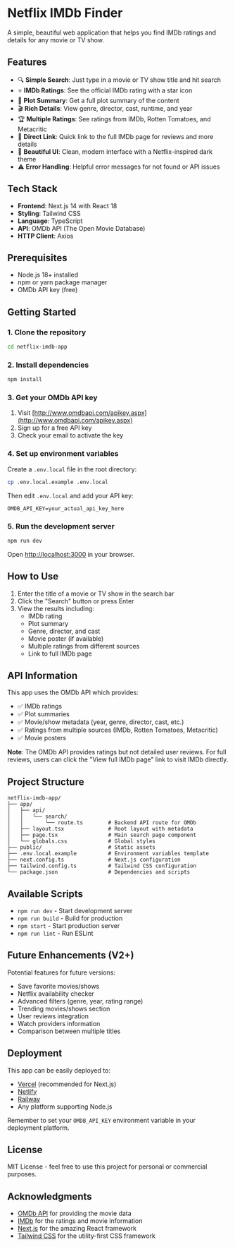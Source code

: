 # Netflix IMDb Finder

A simple, beautiful web application that helps you find IMDb ratings and details for any movie or TV show.

## Features

- 🔍 **Simple Search**: Just type in a movie or TV show title and hit search
- ⭐ **IMDb Ratings**: See the official IMDb rating with a star icon
- 📖 **Plot Summary**: Get a full plot summary of the content
- 🎬 **Rich Details**: View genre, director, cast, runtime, and year
- 🏆 **Multiple Ratings**: See ratings from IMDb, Rotten Tomatoes, and Metacritic
- 🔗 **Direct Link**: Quick link to the full IMDb page for reviews and more details
- 🎨 **Beautiful UI**: Clean, modern interface with a Netflix-inspired dark theme
- ⚠️ **Error Handling**: Helpful error messages for not found or API issues

## Tech Stack

- **Frontend**: Next.js 14 with React 18
- **Styling**: Tailwind CSS
- **Language**: TypeScript
- **API**: OMDb API (The Open Movie Database)
- **HTTP Client**: Axios

## Prerequisites

- Node.js 18+ installed
- npm or yarn package manager
- OMDb API key (free)

## Getting Started

### 1. Clone the repository

```bash
cd netflix-imdb-app
```

### 2. Install dependencies

```bash
npm install
```

### 3. Get your OMDb API key

1. Visit [http://www.omdbapi.com/apikey.aspx](http://www.omdbapi.com/apikey.aspx)
2. Sign up for a free API key
3. Check your email to activate the key

### 4. Set up environment variables

Create a `.env.local` file in the root directory:

```bash
cp .env.local.example .env.local
```

Then edit `.env.local` and add your API key:

```
OMDB_API_KEY=your_actual_api_key_here
```

### 5. Run the development server

```bash
npm run dev
```

Open [http://localhost:3000](http://localhost:3000) in your browser.

## How to Use

1. Enter the title of a movie or TV show in the search bar
2. Click the "Search" button or press Enter
3. View the results including:
   - IMDb rating
   - Plot summary
   - Genre, director, and cast
   - Movie poster (if available)
   - Multiple ratings from different sources
   - Link to full IMDb page

## API Information

This app uses the OMDb API which provides:
- ✅ IMDb ratings
- ✅ Plot summaries
- ✅ Movie/show metadata (year, genre, director, cast, etc.)
- ✅ Ratings from multiple sources (IMDb, Rotten Tomatoes, Metacritic)
- ✅ Movie posters

**Note**: The OMDb API provides ratings but not detailed user reviews. For full reviews, users can click the "View full IMDb page" link to visit IMDb directly.

## Project Structure

```
netflix-imdb-app/
├── app/
│   ├── api/
│   │   └── search/
│   │       └── route.ts        # Backend API route for OMDb
│   ├── layout.tsx              # Root layout with metadata
│   ├── page.tsx                # Main search page component
│   └── globals.css             # Global styles
├── public/                     # Static assets
├── .env.local.example          # Environment variables template
├── next.config.ts              # Next.js configuration
├── tailwind.config.ts          # Tailwind CSS configuration
└── package.json                # Dependencies and scripts
```

## Available Scripts

- `npm run dev` - Start development server
- `npm run build` - Build for production
- `npm start` - Start production server
- `npm run lint` - Run ESLint

## Future Enhancements (V2+)

Potential features for future versions:
- Save favorite movies/shows
- Netflix availability checker
- Advanced filters (genre, year, rating range)
- Trending movies/shows section
- User reviews integration
- Watch providers information
- Comparison between multiple titles

## Deployment

This app can be easily deployed to:
- [Vercel](https://vercel.com) (recommended for Next.js)
- [Netlify](https://netlify.com)
- [Railway](https://railway.app)
- Any platform supporting Node.js

Remember to set your `OMDB_API_KEY` environment variable in your deployment platform.

## License

MIT License - feel free to use this project for personal or commercial purposes.

## Acknowledgments

- [OMDb API](http://www.omdbapi.com/) for providing the movie data
- [IMDb](https://www.imdb.com/) for the ratings and movie information
- [Next.js](https://nextjs.org/) for the amazing React framework
- [Tailwind CSS](https://tailwindcss.com/) for the utility-first CSS framework
